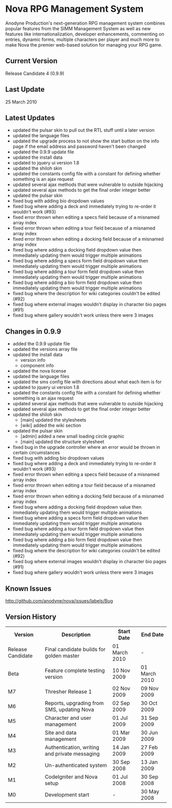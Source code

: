 Nova RPG Management System
==========================
Anodyne Production's next-generation RPG management system combines popular features from the SIMM Management System as well as new features like internationalization, developer enhancements, commenting on entries, dynamic forms, multiple characters per player and much more to make Nova the premier web-based solution for managing your RPG game.

Current Version
---------------
Release Candidate 4 (0.9.9)

Last Update
-----------
25 March 2010

Latest Updates
--------------
* updated the pulsar skin to pull out the RTL stuff until a later version
* updated the language files
* updated the upgrade process to not show the start button on the info page if the email address and password haven't been changed
* updated the 0.9.9 update file
* updated the install data
* updated to jquery ui version 1.8
* updated the shiloh skin
* updated the constants config file with a constant for defining whether something is an ajax request
* updated several ajax methods that were vulnerable to outside hijacking
* updated several ajax methods to get the final order integer better
* updated the pulsar skin
* fixed bug with adding bio dropdown values
* fixed bug where adding a deck and immediately trying to re-order it wouldn't work (#93)
* fixed error thrown when editing a specs field because of a misnamed array index
* fixed error thrown when editing a tour field because of a misnamed array index
* fixed error thrown when editing a docking field because of a misnamed array index
* fixed bug where adding a docking field dropdown value then immediately updating them would trigger multiple animations
* fixed bug where adding a specs form field dropdown value then immediately updating them would trigger multiple animations
* fixed bug where adding a tour form field dropdown value then immediately updating them would trigger multiple animations
* fixed bug where adding a bio form field dropdown value then immediately updating them would trigger multiple animations
* fixed bug where the description for wiki categories couldn't be edited (#92)
* fixed bug where external images wouldn't display in character bio pages (#91)
* fixed bug where gallery wouldn't work unless there were 3 images

Changes in 0.9.9
----------------
* added the 0.9.9 update file
* updated the versions array file
* updated the install data
    * version info
    * component info
* updated the nova license
* updated the language files
* updated the sms config file with directions about what each item is for
* updated to jquery ui version 1.8
* updated the constants config file with a constant for defining whether something is an ajax request
* updated several ajax methods that were vulnerable to outside hijacking
* updated several ajax methods to get the final order integer better
* updated the shiloh skin
    * [main] updated the stylesheets
    * [wiki] added the wiki section
* updated the pulsar skin
    * [admin] added a new small loading circle graphic
    * [main] updated the structure stylesheet
* fixed bug in the upgrade controller where an error would be thrown in certain circumstances
* fixed bug with adding bio dropdown values
* fixed bug where adding a deck and immediately trying to re-order it wouldn't work (#93)
* fixed error thrown when editing a specs field because of a misnamed array index
* fixed error thrown when editing a tour field because of a misnamed array index
* fixed error thrown when editing a docking field because of a misnamed array index
* fixed bug where adding a docking field dropdown value then immediately updating them would trigger multiple animations
* fixed bug where adding a specs form field dropdown value then immediately updating them would trigger multiple animations
* fixed bug where adding a tour form field dropdown value then immediately updating them would trigger multiple animations
* fixed bug where adding a bio form field dropdown value then immediately updating them would trigger multiple animations
* fixed bug where the description for wiki categories couldn't be edited (#92)
* fixed bug where external images wouldn't display in character bio pages (#91)
* fixed bug where gallery wouldn't work unless there were 3 images

Known Issues
------------
http://github.com/anodyne/nova/issues/labels/Bug

Version History
---------------
<table>
	<tr>
		<th>Version</th><th>Description</th><th>Start Date</th><th>End Date</th>
	</tr>
	<tr>
		<td>Release Candidate</td><td>Final candidate builds for golden master</td><td>01 March 2010</td><td>-</td>
	</tr>
	<tr>
		<td>Beta</td><td>Feature complete testing version</td><td>10 Nov 2009</td><td>01 March 2010</td>
	</tr>
	<tr>
		<td>M7</td><td>Thresher Release 1</td><td>02 Nov 2009</td><td>09 Nov 2009</td>
	</tr>
	<tr>
		<td>M6</td><td>Reports, upgrading from SMS, updating Nova</td><td>02 Sep 2009</td><td>30 Oct 2009</td>
	</tr>
	<tr>
		<td>M5</td><td>Character and user management</td><td>01 Jul 2009</td><td>31 Sep 2009</td>
	</tr>
	<tr>
		<td>M4</td><td>Site and data management</td><td>01 Mar 2009</td><td>30 Jun 2009</td>
	</tr>
	<tr>
		<td>M3</td><td>Authentication, writing and private messaging</td><td>14 Jan 2009</td><td>27 Feb 2009</td>
	</tr>
	<tr>
		<td>M2</td><td>Un-authenticated system</td><td>30 Sep 2008</td><td>13 Jan 2009</td>
	</tr>
	<tr>
		<td>M1</td><td>CodeIgniter and Nova setup</td><td>01 Jul 2008</td><td>30 Sep 2008</td>
	</tr>
	<tr>
		<td>M0</td><td>Development start</td><td>-</td><td>30 May 2008</td>
	</tr>
</table>
